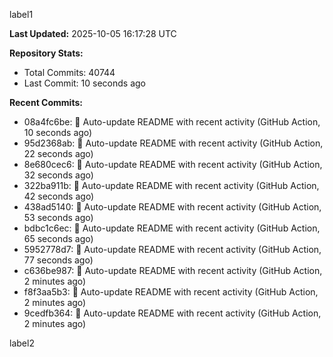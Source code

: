 
label1 
<!-- ACTIVITY_START -->
**Last Updated:** 2025-10-05 16:17:28 UTC

**Repository Stats:**
- Total Commits: 40744
- Last Commit: 10 seconds ago

**Recent Commits:**
- 08a4fc6be: 🤖 Auto-update README with recent activity (GitHub Action, 10 seconds ago)
- 95d2368ab: 🤖 Auto-update README with recent activity (GitHub Action, 22 seconds ago)
- 8e680cec6: 🤖 Auto-update README with recent activity (GitHub Action, 32 seconds ago)
- 322ba911b: 🤖 Auto-update README with recent activity (GitHub Action, 42 seconds ago)
- 438ad5140: 🤖 Auto-update README with recent activity (GitHub Action, 53 seconds ago)
- bdbc1c6ec: 🤖 Auto-update README with recent activity (GitHub Action, 65 seconds ago)
- 5952778d7: 🤖 Auto-update README with recent activity (GitHub Action, 77 seconds ago)
- c636be987: 🤖 Auto-update README with recent activity (GitHub Action, 2 minutes ago)
- f8f3aa5b3: 🤖 Auto-update README with recent activity (GitHub Action, 2 minutes ago)
- 9cedfb364: 🤖 Auto-update README with recent activity (GitHub Action, 2 minutes ago)
<!-- ACTIVITY_END -->

label2
